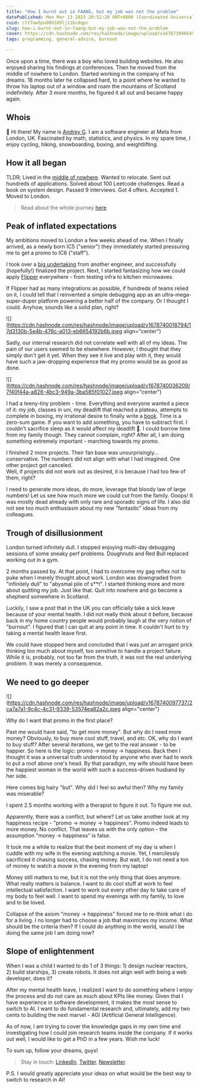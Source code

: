 ```yaml
---
title: "How I burnt out in FAANG, but my job was not the problem"
datePublished: Mon Mar 13 2023 20:52:20 GMT+0000 (Coordinated Universal Time)
cuid: clf7aw5pu000109lj11bcdqpc
slug: how-i-burnt-out-in-faang-but-my-job-was-not-the-problem
cover: https://cdn.hashnode.com/res/hashnode/image/upload/v1678739966452/a375187f-5b12-416f-acb8-621307116bc3.jpeg
tags: programming, general-advice, burnout

---
```


Once upon a time, there was a boy who loved building websites. He also enjoyed sharing his findings at conferences. Then he moved from the middle of nowhere to London. Started working in the company of his dreams. 18 months later he collapsed hard, to a point where he wanted to throw his laptop out of a window and roam the mountains of Scotland indefinitely. After 3 more months, he figured it all out and became happy again.

## Whois

👋 Hi there! My name is [Andrey G](https://goncharov.ai/). I am a software engineer at Meta from London, UK. Fascinated by math, statistics, and physics. In my spare time, I enjoy cycling, hiking, snowboarding, boxing, and weightlifting.

## How it all began

TLDR; Lived in the [middle of nowhere](https://en.wikipedia.org/wiki/Voronezh). Wanted to relocate. Sent out hundreds of applications. Solved about 100 Leetcode challenges. Read a book on system design. Passed 9 interviews. Got 4 offers. Accepted 1. Moved to London.

> Read about the whole journey [here](https://blog.goncharov.ai/how-i-got-multiple-faang-offers-in-europe)

## Peak of inflated expectations

My ambitions moved to London a few weeks ahead of me. When I finally arrived, as a newly born IC5 ("senior") they immediately started pressuring me to get a promo to IC6 ("staff").

I took over a [big undertaking](https://fbflipper.com/blog/2022/05/20/preparing-for-headless-flipper/) from another engineer, and successfully (hopefully!) finalized the project. Next, I started fantasizing how we could apply [Flipper](https://fbflipper.com/) everywhere - from testing infra to kitchen microwaves.

If Flipper had as many integrations as possible, if hundreds of teams relied on it, I could tell that I reinvented a simple debugging app as an ultra-mega-super-duper platform powering a better half of the company. Or I thought I could. Anyhow, sounds like a solid plan, right?

![](https://cdn.hashnode.com/res/hashnode/image/upload/v1678740018794/17d3130b-5e4b-476c-a013-eb6654192b6b.jpeg align="center")

Sadly, our internal research did not correlate well with all of my ideas. The pain of our users seemed to be elsewhere. However, I thought that they simply don't get it yet. When they see it live and play with it, they would have such a jaw-dropping experience that my promo would be as good as done.

![](https://cdn.hashnode.com/res/hashnode/image/upload/v1678740036209/7f40f44a-a826-4bc3-949a-3ba585f01027.jpeg align="center")

I had a teeny-tiny problem - time. Everything and everyone wanted a piece of it: my job, classes in uni, my deadlift that reached a plateau, attempts to complete in boxing, my irrational desire to finally write a [book](https://frontendhistory.dev/). Time is a zero-sum game. If you want to add something, you have to subtract first. I couldn't sacrifice sleep as it would affect my deadlift 🤦. I could borrow time from my family though. They cannot complain, right? After all, I am doing something extremely important - marching towards my promo.

I finished 2 more projects. Their fan base was unsurprisingly... conservative. The numbers did not align with what I had imagined. One other project got canceled.  
Well, if projects did not work out as desired, it is because I had too few of them, right?

I need to generate more ideas, do more, leverage that bloody law of large numbers! Let us see how much more we could cut from the family. Ooops! It was mostly dead already with only rare and sporadic signs of life. I also did not see too much enthusiasm about my new "fantastic" ideas from my colleagues.

## Trough of disillusionment

London turned infinitely dull. I stopped enjoying multi-day debugging sessions of some sneaky perf problems. Doughnuts and Red Bull replaced working out in a gym.

2 months passed by. At that point, I had to overcome my gag reflex not to puke when I merely thought about work. London was downgraded from "infinitely dull" to "abysmal pile of s\*\*t". I started thinking more and more about quitting my job. Just like that. Quit into nowhere and go become a shepherd somewhere in Scotland.

Luckily, I saw a post that in the UK you can officially take a sick leave because of your mental health. I did not really think about it before, because back in my home country people would probably laugh at the very notion of "burnout". I figured that I can quit at any point in time. It couldn't hurt to try taking a mental health leave first.

We could have stopped here and concluded that I was just an arrogant prick thinking too much about myself, too sensitive to handle a project failure. While it is, probably, not too far from the truth, it was not the real underlying problem. It was merely a consequence.

## We need to go deeper

![](https://cdn.hashnode.com/res/hashnode/image/upload/v1678740097737/2ca7a7a1-9c4c-4c31-9339-53574ea82a2c.jpeg align="center")

Why do I want that promo in the first place?

Past me would have said, "to get more money". But why do I need more money? Obviously, to buy more cool stuff, travel, and etc. OK, why do I want to buy stuff? After several iterations, we get to the real answer - to be happier. So here is the logic: promo -&gt; money -&gt; happiness. Back then I thought it was a universal truth understood by anyone who ever had to work to put a roof above one's head. By that paradigm, my wife should have been the happiest woman in the world with such a success-driven husband by her side.

Here comes big hairy "but". Why did I feel so awful then? Why my family was miserable?

I spent 2.5 months working with a therapist to figure it out. To figure me out.

Apparently, there was a conflict, but where? Let us take another look at my happiness recipe - "promo -&gt; money -&gt; happiness". Promo indeed leads to more money. No conflict. That leaves us with the only option - the assumption "money -&gt; happiness" is false.

It took me a while to realize that the best moment of my day is when I cuddle with my wife in the evening watching a movie. Yet, I mercilessly sacrificed it chasing success, chasing money. But wait, I do not need a ton of money to watch a movie in the evening from my laptop!

Money still matters to me, but it is not the only thing that does anymore. What really matters is balance. I want to do cool stuff at work to feel intellectual satisfaction. I want to work out every other day to take care of my body to feel well. I want to spend my evenings with my family, to love and to be loved.

Collapse of the axiom "money -&gt; happiness" forced me to re-think what I do for a living. I no longer had to choose a job that maximizes my income. What should be the criteria then? If I could do anything in the world, would I be doing the same job I am doing now?

## Slope of enlightenment

When I was a child I wanted to do 1 of 3 things: 1) design nuclear reactors, 2) build starships, 3) create robots. It does not align well with being a web developer, does it?

After my mental health leave, I realized I want to do something where I enjoy the process and do not care as much about KPIs like money. Given that I have experience in software development, it makes the most sense to switch to AI. I want to do fundamental research and, ultimately, add my two cents to building the next marvel - AGI (Artificial General Intelligence).

As of now, I am trying to cover the knowledge gaps in my own time and investigating how I could join research teams inside the company. If it works out well, I would like to get a PhD in a few years. Wish me luck!

To sum up, follow your dreams, guys!

> Stay in touch: [LinkedIn](https://www.linkedin.com/in/aigoncharov/), [Twitter](https://twitter.com/ai_goncharov), [Newsletter](https://blog.goncharov.ai/newsletter).

P.S. I would greatly appreciate your ideas on what would be the best way to switch to research in AI!